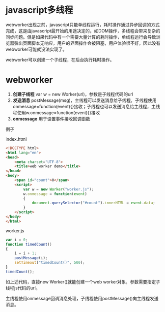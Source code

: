 # javascript多线程

webworker出现之前，javascript只能单线程运行，耗时操作通过异步回调的方式完成，这是由javascript最开始的用途决定的，如DOM操作，多线程会带来复杂的同步问题。但是如果代码中有一个需要大量计算的耗时操作，单线程运行会导致浏览器弹出页面脚本无响应，用户的界面操作会被阻塞，用户体验很不好，因此没有webworker可能就没法实现了。

webworker可以创建一个子线程，在后台执行耗时操作。

# webworker

1. **创建子线程** var w = new Worker(url)，参数是子线程代码的url
2. **发送消息** postMessage(msg)，主线程可以发送消息给子线程，子线程使用onmessage=function(event){}接收；子线程也可以发送消息给主线程，主线程使用w.onmessage=function(event){}接收
3. **onmessage** 用于设置事件接收回调函数

例子

index.html
```html
<!DOCTYPE html>
<html lang="en">
<head>
	<meta charset="UTF-8">
	<title>web worker demo</title>
</head>
<body>
	<span id="count">0</span>
	<script>
		var w = new Worker("worker.js");
		w.onmessage = function(event)
		{
			document.querySelector("#count").innerHTML = event.data;
		}
	</script>
</body>
</html>
```

worker.js
```javascript
var i = 0;
function timedCount()
{
	i = i + 1;
	postMessage(i);
	setTimeout("timedCount()", 500);
}
timedCount();
```

如上述代码，直接new Worker()就能创建一个web worker对象，参数需要指定子线程js代码的url。

主线程使用onmessage回调消息处理，子线程使用postMessage()向主线程发送消息。
